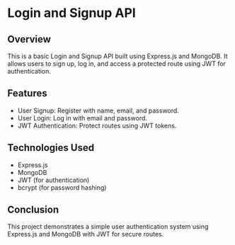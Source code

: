# Login and Signup API

## Overview
This is a basic Login and Signup API built using Express.js and MongoDB. It allows users to sign up, log in, and access a protected route using JWT for authentication.

## Features
- User Signup: Register with name, email, and password.
- User Login: Log in with email and password.
- JWT Authentication: Protect routes using JWT tokens.

## Technologies Used
- Express.js
- MongoDB
- JWT (for authentication)
- bcrypt (for password hashing)

## Conclusion
This project demonstrates a simple user authentication system using Express.js and MongoDB with JWT for secure routes.
